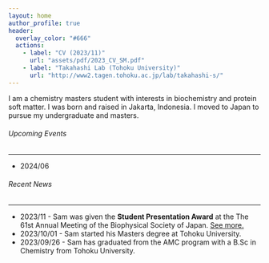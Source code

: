 ```yaml
---
layout: home
author_profile: true
header:
  overlay_color: "#666"
  actions:
    - label: "CV (2023/11)"
      url: "assets/pdf/2023_CV_SM.pdf"
    - label: "Takahashi Lab (Tohoku University)"
      url: "http://www2.tagen.tohoku.ac.jp/lab/takahashi-s/"
---
```


I am a chemistry masters student with interests in biochemistry and protein soft matter. I was born and raised in Jakarta, Indonesia. I moved to Japan to pursue my undergraduate and masters.

###### Upcoming Events
---
- 2024/06 

###### Recent News
---
- 2023/11 - Sam was given the **Student Presentation Award** at the The 61st Annual Meeting of the Biophysical Society of Japan. [See more.](https://www.biophys.jp/ann/ann01_13.html)
- 2023/10/01 - Sam started his Masters degree at Tohoku University.
- 2023/09/26 - Sam has graduated from the AMC program with a B.Sc in Chemistry from Tohoku University.


